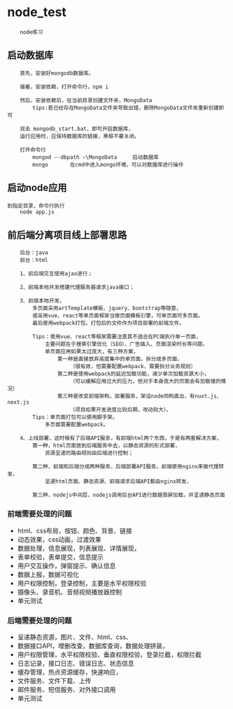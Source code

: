 #   node_test
        node练习

##  启动数据库
        首先，安装好mongodb数据库。

        接着，安装依赖，打开命令行，npm i
        
        然后，安装依赖后，在当前目录创建文件夹，MongoData
            tips:若已经存在MongoData文件夹导致出错，删除MongoData文件夹重新创建即可

        双击 mongodb_start.bat，即可开启数据库，
        运行应用时，应保持数据库的链接，黑框不要关闭。
        
        打开命令行
            mongod --dbpath ~\MongoData     启动数据库
            mongo       在cmd中进入mongo环境，可以对数据库进行操作

##  启动node应用

    到指定目录，命令行执行
        node app.js


##  前后端分离项目线上部署思路

```
    后台：java
    前台：html
    
    1、前后端交互使用ajax进行；

    2、前端本地开发搭建代理服务器请求java接口；

    3、前端本地开发，
        多页面采用artTemplate模板、jquery、bootstrap等随意，
        或采用vue、react等单页面框架当做页面模板引擎，可单页面可多页面。
        最后使用webpack打包，打包后的文件作为项目部署的前端文件。

        Tips：使用vue、react等框架需要注意其不适合在PC端执行单一页面，
            主要问题在于搜索引擎优化（SEO）、广告插入、页面渲染时长等问题。
            单页面应用如果太过庞大，有三种方案，
                第一种是直接放弃高度集中的单页面，拆分成多页面，
                    （很有效，但需要配置webpack，需要拆分业务规则）
                第二种是使用webpack的延迟加载功能，减少单次加载资源大小，
                    （可以缓解应用过大的压力，但对于本身庞大的页面会有加载慢的情况）
                第三种是改变前端架构，部署服务，架设node同构直出，有nuxt.js、next.js
                    （项目如果开发进度比较后期，改动较大）。
        Tips：单页面打包可以使用脚手架。
            多页面需要配置webpack。
    
    4、上线部署，这时候有了后端API服务，有前端html两个东西，于是有两套解决方案，
        第一种，html页面放到后端服务中去，以静态资源的形式部署，
            资源呈递的路由规则由后端进行控制；
            
        第二种，前端和后端分成两种服务，后端部署API服务，前端使用nginx来做代理转发，
            呈递html页面、静态资源、前端请求后端API都由nginx转发，

        第三种，nodejs中间层，nodejs调用后台API进行数据首屏加载，并呈递静态页面
```
### 前端需要处理的问题

- html、css布局，按钮、颜色、背景、链接
- 动态效果，css动画，过渡效果
- 数据处理，信息展现，列表展现、详情展现，
- 表单校验，表单提交，信息提示
- 用户交互操作，弹窗提示、确认信息
- 数据上报，数据可视化
- 用户权限控制，登录控制，主要是水平权限校验
- 摄像头、录音机、音频视频播放器控制
- 单元测试

### 后端需要处理的问题
- 呈递静态资源，图片、文件、html、css、
- 数据接口API，增删改查，数据库查询，数据处理拼装，
- 用户权限管理，水平权限校验、垂直权限校验，登录拦截，权限拦截
- 日志记录，接口日志、错误日志、状态信息
- 缓存管理，热点资源缓存，快速响应，
- 文件服务、文件下载、上传
- 邮件服务、短信服务、对外接口调用
- 单元测试
